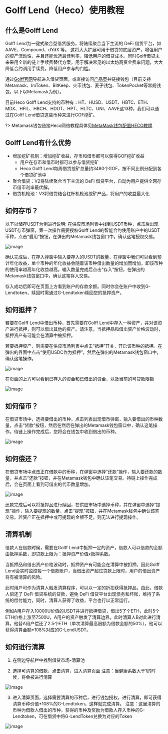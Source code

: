 # Golff Lend（Heco）使用教程

## 什么是Golff Lend

Golff Lend为一键式聚合型借贷服务，将陆续聚合当下主流的 DeFi 借贷平台，如AAVE、Compound、dYdX 等。 这将大大扩展可用于借贷的底层资产，增强用户的资产流动性，并且还能优选最佳利率，降低用户的借贷成本。同时Golff借贷未来采用全新的链上手续费替代方案，用于解决常见的以太坊高资金费率问题，大大降低合约调用手续费，降低用户参与的门槛。

通过[Golff官网](https://golff.finance)导航进入借贷页面，或直接访问[产品页](https://heco.golff.finance/lend)并链接钱包（目前支持Metamask、ImToken、BitKeep、火币钱包、麦子钱包、TokenPocket等常规钱包，以下以Metamask为例）。

目前Heco Golff Lend支持的币种有：HT、HUSD、USDT、HBTC、ETH、MDX、HFIL、HBCH、HDOT、HPT、HLTC、UNI、AAVE这13种，我们可以通过在Golff Lend借贷这些币种来进行GOF挖矿。

?> Metamask钱包链接Heco网络教程具体见[MetaMask钱包配置HECO教程](Heco)

## Golff Lend有什么优势
- 增加挖矿机制：增加挖矿收益，存币和借币都可以获得GOF挖矿收益
	- 用户在存币和借币时都可以参与借贷挖矿
	- Heco Golff Lend每周借贷挖矿总量约3480个GOF，按不同比例分配到各个借贷矿池中
- 聚合借贷：V2将陆续聚合当下主流的 DeFi 借贷平台，自动为用户提供全网存币借币利率最优解。
- 借贷机枪池：V3将借贷结合杠杆机枪池挖矿产品，将用户的收益最大化

## 如何存币？

以下以储存USDT为例进行说明:
在供应市场列表中找到USDT币种，点击后出现USDT存币弹窗，第一次操作需要授权Golff Lend的智能合约使用账户中的USDT币种，点击“启用”按钮，在弹出的Metamask钱包窗口中，确认这笔授权交易。

![image](images/HecoLend/1.png)

确认完成后，在存入弹窗中输入要存入的USDT的数量，在弹窗中我们可以看到预计年化收益，单个币种的年化收益会随着该币种借出数量的增加而增加，即该币种的使用率越高年化收益越高。输入数量完成后点击“存入”按钮，在弹出的Metamask钱包窗口中，确认这笔存入交易。

存入成功后即可在页面上方看到账户的存款余额。同时你会在账户中收到G-Lendtoken，赎回时需通过G-Lendtoken赎回您的抵押资产。

## 如何抵押？

若要在Golff Lend中借出币种，首先需要在Golff Lend中存入一种资产，并对该资产进行抵押，则可以借出其他的资产。请注意，当抵押品和借出资产价格波动时，抵押资产有可能会在清算中被扣押。

若要抵押资产，则需要在供应市场列表中点击“抵押”开关，开启该币种的抵押。在弹出的界面中点击“使用USDC作为抵押”，然后在弹出的Metamask钱包窗口中，确认这笔操作。

![image](images/HecoLend/2.png)

在页面的上方可以看到已存入的资金和已借出的资金，以及当前的可贷款限额

![image](images/HecoLend/3.png)

## 如何借币？

在借贷市场中，选择要借出的币种，点击列表出现借币弹窗，输入要借出的币种数量，点击“贷款”按钮，然后在然后在弹出的Metamask钱包窗口中，确认这笔操作。待链上操作完成后，您将会在钱包中收到借出的币种。

![image](images/HecoLend/4.png)

## 如何偿还？

在借贷市场中点击正在借款中的币种，在弹窗中选择“还款”操作，输入要还款的数量，并点击“还款”按钮，并在Metamask钱包中确认该笔交易。待链上操作完成后，会在页面上看到可借出的代币数量增加。

![image](images/HecoLend/5.png)

还款完成后可以将抵押品进行赎回，在供应市场中选择币种，并在弹窗中选择“提现”操作，输入要提现的数量，点击“提现”按钮，并在Metamask钱包中确认该笔交易。若资产正在抵押中或可提现的金额不足，则无法进行提现操作。

## 清算机制

借款人在借款时候，需要在Golff Lend中抵押一定的资产，借款人可以借款的金额由抵押系数，即贷款上限为：抵押资产价值x抵押系数。

当抵押品和借出资产价格波动时，抵押资产有可能会在清算中被扣押。因此Golff Lend会实时监控每一个借款账户，当借出资产超过贷款上限时，用户的借出资产将有被清算的风险。

此时用户可作为清算人触发清算程序，可以以一定的折扣获得抵押品，由此，借款人偿还了 DeFi 借贷系统的贷款，避免 DeFi 借贷平台出现债务和坏账，维持了系统的偿付能力，同时，清算人获得了收益，平台也行以正常运行。

例如A用户存入10000U价值的USDT并进行抵押借贷，借出5了个ETH，此时5个ETH价格上涨至7500U，A用户的资产触发了清算边界。此时清算人B对此进行清算，他替A用户偿还了2.5个ETH（单次清算最高限额为借款金额的50%），他可以获得清算金额*108%对应的G-LendUSDT。

## 如何进行清算

1. 在侧边导航栏中找到借贷市场-清算池

2. 选择可清算的借款，点击清算，进入清算页面
注意：当健康系数大于1的时候，将会被进行清算

![image](images/HecoLend/7.png)

3. 进入清算页面，选择需要清算的币种后，进行钱包授权，进行清算，即可获得清算币种价值*108%的G-Lendtoken，这样就完成清算。
注意：这里清算的币种为借款人借出的币种，获得的币种及奖励为借款人存入币种的G-Lendtoken，可在借贷中将G-LendToken兑换为对应的Token

![image](images/HecoLend/8.png)